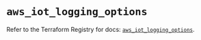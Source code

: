 # `aws_iot_logging_options`

Refer to the Terraform Registry for docs: [`aws_iot_logging_options`](https://registry.terraform.io/providers/hashicorp/aws/6.2.0/docs/resources/iot_logging_options).
